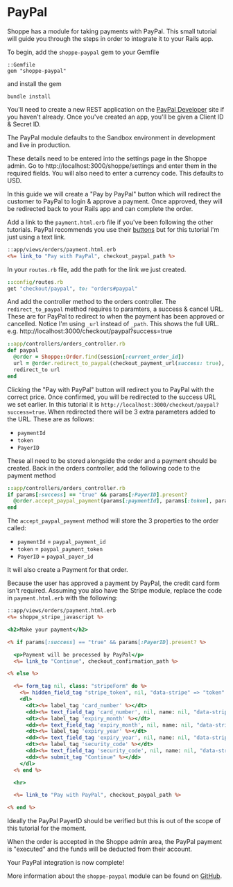 # PayPal

Shoppe has a module for taking payments with PayPal. This small tutorial
will guide you through the steps in order to integrate it to your Rails app.

To begin, add the `shoppe-paypal` gem to your Gemfile

```
::Gemfile
gem "shoppe-paypal"
```

and install the gem

```
bundle install
```

You'll need to create a new REST application on the [PayPal Developer](https://developer.paypal.com/) site
if you haven't already. Once you've created an app, you'll be given a Client ID & Secret ID.

The PayPal module defaults to the Sandbox environment in development and live in production.

These details need to be entered into the settings page in the Shoppe admin.
Go to http://localhost:3000/shoppe/settings and enter them in the required fields. You will also need
to enter a currency code. This defaults to USD.

In this guide we will create a "Pay by PayPal" button which will redirect the customer to
PayPal to login & approve a payment. Once approved, they will be redirected back to your
Rails app and can complete the order.

Add a link to the `payment.html.erb` file if you've been following the other tutorials.
PayPal recommends you use their [buttons](https://www.paypal.com/us/webapps/mpp/logos-buttons) but 
for this tutorial I'm just using a text link.

```rhtml
::app/views/orders/payment.html.erb
<%= link_to "Pay with PayPal", checkout_paypal_path %>
```

In your `routes.rb` file, add the path for the link we just created.

```rb
::config/routes.rb
get "checkout/paypal", to: "orders#paypal"
```

And add the controller method to the orders controller. The `redirect_to_paypal` method 
requires to paramters, a success & cancel URL. These are for PayPal to redirect to
when the payment has been approved or cancelled. Notice I'm using `_url` instead of
`_path`. This shows the full URL. e.g. http://localhost:3000/checkout/paypal?success=true

```ruby
::app/controllers/orders_controller.rb
def paypal
  @order = Shoppe::Order.find(session[:current_order_id])
  url = @order.redirect_to_paypal(checkout_payment_url(success: true), checkout_payment_url(success: false))
  redirect_to url
end
```

Clicking the "Pay with PayPal" button will redirect you to PayPal with the correct
price. Once confirmed, you will be redirected to the success URL we set earlier. In 
this tutorial it is `http://localhost:3000/checkout/paypal?success=true`. When redirected
there will be 3 extra parameters added to the URL. These are as follows:

+ `paymentId`
+ `token`
+ `PayerID`

These all need to be stored alongside the order and a payment should be created. Back in 
the orders controller, add the following code to the payment method

```ruby
::app/controllers/orders_controller.rb
if params[:success] == "true" && params[:PayerID].present?
  @order.accept_paypal_payment(params[:paymentId], params[:token], params[:PayerID])
end
```    

The `accept_paypal_payment` method will store the 3 properties to the order called:

+ `paymentId` = `paypal_payment_id`
+ `token` = `paypal_payment_token`
+ `PayerID` = `paypal_payer_id`

It will also create a Payment for that order.

Because the user has approved a payment by PayPal, the credit card form isn't required.
Assuming you also have the Stripe module, replace the code in `payment.html.erb`
with the following:

```rhtml
::app/views/orders/payment.html.erb
<%= shoppe_stripe_javascript %>

<h2>Make your payment</h2>

<% if params[:success] == "true" && params[:PayerID].present? %>

  <p>Payment will be processed by PayPal</p>
  <%= link_to "Continue", checkout_confirmation_path %>

<% else %>

  <%= form_tag nil, class: "stripeForm" do %>
    <%= hidden_field_tag "stripe_token", nil, "data-stripe" => "token" %>
    <dl>
      <dt><%= label_tag 'card_number' %></dt>
      <dd><%= text_field_tag 'card_number', nil, name: nil, "data-stripe" => "number" %></dd>
      <dt><%= label_tag 'expiry_month' %></dt>
      <dd><%= text_field_tag 'expiry_month', nil, name: nil, "data-stripe" => "exp_month" %></dd>
      <dt><%= label_tag 'expiry_year' %></dt>
      <dd><%= text_field_tag 'expiry_year', nil, name: nil, "data-stripe" => "exp_year" %></dd>
      <dt><%= label_tag 'security_code' %></dt>
      <dd><%= text_field_tag 'security_code', nil, name: nil, "data-stripe" => "cvc" %></dd>
      <dd><%= submit_tag "Continue" %></dd>
    </dl>
  <% end %>

  <hr>

  <%= link_to "Pay with PayPal", checkout_paypal_path %>

<% end %>
```

Ideally the PayPal PayerID should be verified but this is out of the scope
of this tutorial for the moment.

When the order is accepted in the Shoppe admin area, the PayPal payment is
"executed" and the funds will be deducted from their account.

Your PayPal integration is now complete!

More information about the `shoppe-paypal` module can be found on [GitHub](https://github.com/deanperry/shoppe-paypal).